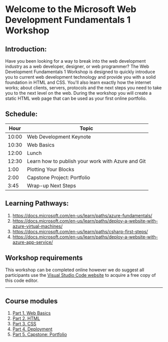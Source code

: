 # Welcome to the Microsoft Web Development Fundamentals 1 Workshop
## Introduction:
Have you been looking for a way to break into the web development industry as a web developer, designer, or web programmer? The Web Development Fundamentals 1 Workshop is designed to quickly introduce you to current web development technology and provide you with a solid foundation in HTML and CSS. You'll also learn exactly how the internet works; about clients, servers, protocols and the next steps you need to take you to the next level on the web. During the workshop you will create a static HTML web page that can be used as your first online portfolio.

## Schedule:
|Hour|Topic
|---|---|
|10:00	|Web Development Keynote
|10:30	|Web Basics
|12:00	|Lunch
|12:30	|Learn how to publish your work with Azure and Git
|1:00	|Plotting Your Blocks
|2:00	|Capstone Project: Portfolio
|3:45	|Wrap-up Next Steps

## Learning Pathways:		
1. https://docs.microsoft.com/en-us/learn/paths/azure-fundamentals/		
2. https://docs.microsoft.com/en-us/learn/paths/deploy-a-website-with-azure-virtual-machines/		
3. https://docs.microsoft.com/en-us/learn/paths/csharp-first-steps/		
4. https://docs.microsoft.com/en-us/learn/paths/deploy-a-website-with-azure-app-service/		

## Workshop requirements

This workshop can be completed online however we do suggest all participants use the [Visual Studio Code website](https://code.visualstudio.com/) to acquire a free copy of this code editor.


---
## Course modules

1. [Part 1. Web Basics](../Part%201.%20Web%20Basics)
2. [Part 2. HTML](../Part%202.%20HTML)
3. [Part 3. CSS](../Part%203.%20CSS%20%26%20CSS3)
4. [Part 4. Deployment](../Part%204.%20%20Web%20Publishing)
5. [Part 5. Capstone: Portfolio](./Part%205.%20Capstone)
